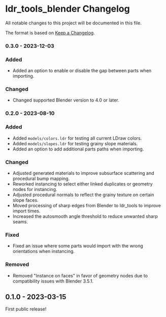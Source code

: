 # ldr_tools_blender Changelog
All notable changes to this project will be documented in this file.

The format is based on [Keep a Changelog](https://keepachangelog.com/en/1.0.0/).

### 0.3.0 - 2023-12-03
### Added
* Added an option to enable or disable the gap between parts when importing.

### Changed
* Changed supported Blender version to 4.0 or later.

### 0.2.0 - 2023-08-10
### Added
* Added `models/colors.ldr` for testing all current LDraw colors.
* Added `models/slopes.ldr` for testing grainy slope materials.
* Added an option to add additional parts paths when importing.

### Changed
* Adjusted generated materials to improve subsurface scattering and procedural bump mapping.
* Reworked instancing to select either linked duplicates or geometry nodes for instancing.
* Adjusted procedural normals to reflect the grainy texture on certain slope faces.
* Moved processing of sharp edges from Blender to ldr_tools to improve import times.
* Increased the autosmooth angle threshold to reduce unwanted sharp seams.

### Fixed
* Fixed an issue where some parts would import with the wrong orientations when instancing.

### Removed
* Removed "Instance on faces" in favor of geometry nodes due to compatibility issues with Blender 3.5.1.

## 0.1.0 - 2023-03-15
First public release!